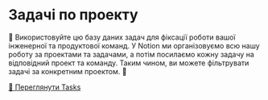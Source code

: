 # Задачі по проекту

🚀 Використовуйте цю базу даних задач для фіксації роботи вашої інженерної та продуктової команд. У Notion ми організовуємо всю нашу роботу за проектами та задачами, а потім посилаємо кожну задачу на відповідний проект та команду. Таким чином, ви можете фільтрувати задачі за конкретним проектом. 🌟

[📝 Переглянути Tasks](https://github.com/Tsuhiko/translation-project/blob/main/Задачі%20по%20проекту/Tasks.csv)
